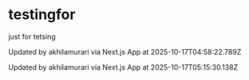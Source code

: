 # testingfor
just for tetsing

Updated by akhilamurari via Next.js App at 2025-10-17T04:58:22.789Z

Updated by akhilamurari via Next.js App at 2025-10-17T05:15:30.138Z
